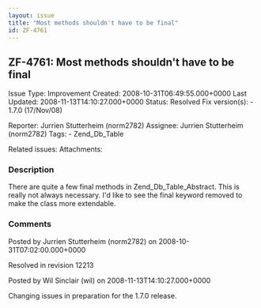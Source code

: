 ```yaml
---
layout: issue
title: "Most methods shouldn't have to be final"
id: ZF-4761
---
```


ZF-4761: Most methods shouldn't have to be final
------------------------------------------------

 Issue Type: Improvement Created: 2008-10-31T06:49:55.000+0000 Last Updated: 2008-11-13T14:10:27.000+0000 Status: Resolved Fix version(s): - 1.7.0 (17/Nov/08)
 
 Reporter:  Jurrien Stutterheim (norm2782)  Assignee:  Jurrien Stutterheim (norm2782)  Tags: - Zend\_Db\_Table
 
 Related issues: 
 Attachments: 
### Description

There are quite a few final methods in Zend\_Db\_Table\_Abstract. This is really not always necessary. I'd like to see the final keyword removed to make the class more extendable.

 

 

### Comments

Posted by Jurrien Stutterheim (norm2782) on 2008-10-31T07:02:00.000+0000

Resolved in revision 12213

 

 

Posted by Wil Sinclair (wil) on 2008-11-13T14:10:27.000+0000

Changing issues in preparation for the 1.7.0 release.

 

 
